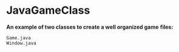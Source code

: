 # JavaGameClass

**An example of two classes to create a well organized game**
**files:**
```
Game.java
Window.java
```
